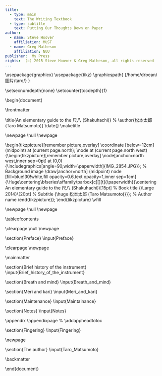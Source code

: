 ```yaml
---
title:
  - type: main
    text: The Writing Textbook
  - type: subtitle
    text: Putting Our Thoughts Down on Paper
author:
  - name: Steve Hoover
    affiliation: MUST
  - name: Greg Matheson
    affiliation: NUU
publisher:  My Press
rights:  (c) 2015 Steve Hoover & Greg Matheson, all rights reserved
...
```


\usepackage{graphicx}
\usepackage{tikz}
\graphicspath{ {/home/drbean/圖片/taro/} }

\setsecnumdepth{none}
\setcounter{tocdepth}{1}

\begin{document}

\frontmatter

\title{An elementary guide to the 尺八 (Shakuhachi)}
% \author{松本太郎 (Taro Matsumoto)}
\date{}
\maketitle

\newpage
\null
\newpage

\begin{tikzpicture}[remember picture,overlay]
\coordinate [below=12cm] (midpoint) at (current page.north);
\node at (current page.north west)
{\begin{tikzpicture}[remember picture,overlay]
\node[anchor=north west,inner sep=0pt] at (0,0) {\includegraphics[angle=90,width=\paperwidth]{IMG_2854.JPG}}; % Background image
\draw[anchor=north] (midpoint) node [fill=blue!30!white,fill opacity=0.6,text opacity=1,inner sep=1cm]{\Huge\centering\bfseries\sffamily\parbox[c][][t]{\paperwidth}{\centering An elementary guide to the 尺八 (Shakuhachi)\\[15pt] % Book title
{\Large 2014}\\[20pt] % Subtitle
{\huge 松本太郎 (Taro Matsumoto)}}}; % Author name
\end{tikzpicture}};
\end{tikzpicture}
\vfill

\newpage
\null
\newpage

\tableofcontents

\clearpage
\null
\newpage

\section{Preface}
\input{Preface}

\clearpage
\newpage

\mainmatter

\section{Brief history of the instrument}
\input{Brief_history_of_the_instrument}

\section{Breath and mind}
\input{Breath_and_mind}

\section{Meri and kari}
\input{Meri_and_kari}

\section{Maintenance}
\input{Maintainance}

\section{Notes}
\input{Notes}

\appendix
\appendixpage
% \addappheadtotoc

\section{Fingering}
\input{Fingering}

\newpage

\section{The author}
\input{Taro_Matsumoto}

\backmatter

\end{document}

